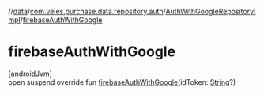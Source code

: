 //[data](../../../index.md)/[com.veles.purchase.data.repository.auth](../index.md)/[AuthWithGoogleRepositoryImpl](index.md)/[firebaseAuthWithGoogle](firebase-auth-with-google.md)

# firebaseAuthWithGoogle

[androidJvm]\
open suspend override fun [firebaseAuthWithGoogle](firebase-auth-with-google.md)(idToken: [String](https://kotlinlang.org/api/latest/jvm/stdlib/kotlin/-string/index.html)?)
